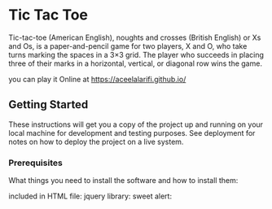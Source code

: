 
# Tic Tac Toe
Tic-tac-toe (American English), noughts and crosses (British English) or Xs and Os, is a paper-and-pencil game for two players, X and O, who take turns marking the spaces in a 3×3 grid. The player who succeeds in placing three of their marks in a horizontal, vertical, or diagonal row wins the game.

you can play it Online at https://aceelalarifi.github.io/

## Getting Started
These instructions will get you a copy of the project up and running on your local machine for development and testing purposes. See deployment for notes on how to deploy the project on a live system.

### Prerequisites
What things you need to install the software and how to install them:

included in HTML file:
jquery library:
    <script src='https://code.jquery.com/jquery-3.3.1.js'> </script>
sweet alert:
 <script src="https://unpkg.com/sweetalert/dist/sweetalert.min.js"></script>

<!-- ## Running the tests
Explain how to run the automated tests for this system

### Break down into end to end tests
Explain what these tests test and why

Give an example
### And coding style tests
Explain what these tests test and why

Give an example

## Deployment
Add additional notes about how to deploy this on a live system

## Built With
Dropwizard - The web framework used
Maven - Dependency Management
ROME - Used to generate RSS Feeds

## Contributing
Please read CONTRIBUTING.md for details on our code of conduct, and the process for submitting pull requests to us.

## Versioning
We use SemVer for versioning. For the versions available, see the tags on this repository.

## Authors
Billie Thompson - Initial work - PurpleBooth
See also the list of contributors who participated in this project.

## License
This project is licensed under the MIT License - see the LICENSE.md file for details

## Acknowledgments
Hat tip to anyone whose code was used
Inspiration
etc -->